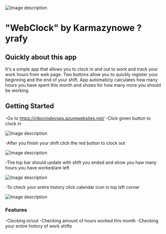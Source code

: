 ![Image description](https://i.imgur.com/ngUsoWWh.jpg)

# "WebClock" by Karmazynowe ?yrafy

## Quickly about this app
 It's a simple app that allows you to clock in and out to work and track your work hours from web page. Two buttons allow you to quickly register your beginning and the end of your shift. App automaticly calculates how many hours you have spent this month and shows for how many more you should be working.



## Getting Started
-Go to https://clkocindevops.azurewebsites.net/
-Click green button to clock in

![Image description](https://cdn.discordapp.com/attachments/739775149859143694/748826917179752468/siZFTbi.png)

-After you finish your shift click the red button to clock out

![Image description](https://cdn.discordapp.com/attachments/739775149859143694/748827633202102273/unknown.png)

-The top bar should update with shift you ended and show you haw many hours you have worked/are left

![Image description](https://cdn.discordapp.com/attachments/739775149859143694/748827972282220564/unknown.png)

-To check your entire history click calendar icon in top left corner

![Image description](https://cdn.discordapp.com/attachments/739775149859143694/748828679135821874/unknown.png)



### Features

-Clocking in/out
-Checking amount of hours worked this month
-Checking your entire history of work shifts

